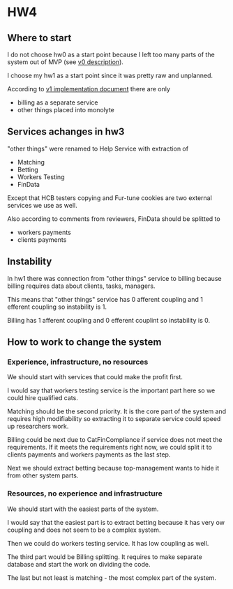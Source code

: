 # HW4

## Where to start

I do not choose hw0 as a start point because I left too many parts of the system out of MVP (see [v0 description](../v0/Description.md)).

I choose my hw1 as a start point since it was pretty raw and unplanned. 

According to [v1 implementation document](../v1/implementation.md) there are only

- billing as a separate service
- other things placed into monolyte

## Services achanges in hw3

"other things" were renamed to Help Service with extraction of

- Matching
- Betting
- Workers Testing
- FinData

Except that HCB testers copying and Fur-tune cookies are two external services we use as well.

Also according to comments from reviewers, FinData should be splitted to

- workers payments
- clients payments

## Instability

In hw1 there was connection from "other things" service to billing because billing requires data about clients, tasks, managers.

This means that "other things" service has 0 afferent coupling and 1 efferent coupling so instability is 1.

Billing has 1 afferent coupling and 0 efferent couplint so instability is 0.

## How to work to change the system

### Experience, infrastructure, no resources

We should start with services that could make the profit first.

I would say that workers testing service is the important part here so we could hire qualified cats.

Matching should be the second priority. It is the core part of the system and requires high modifiability so extracting it to separate service could speed up researchers work.

Billing could be next due to CatFinCompliance if service does not meet the requirements. If it meets the requirements right now, we could split it to clients payments and workers payments as the last step.

Next we should extract betting because top-management wants to hide it from other system parts.

### Resources, no experience and infrastructure

We should start with the easiest parts of the system.

I would say that the easiest part is to extract betting because it has very ow coupling and does not seem to be a complex system.

Then we could do workers testing service. It has low coupling as well.

The third part would be Billing splitting. It requires to make separate database and start the work on dividing the code.

The last but not least is matching - the most complex part of the system.
